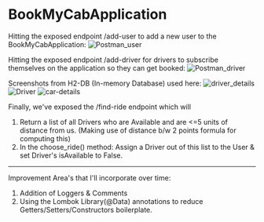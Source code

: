 # BookMyCabApplication
Hitting the exposed endpoint /add-user to add a new user to the BookMyCabApplication:
![Postman_user](https://user-images.githubusercontent.com/67758115/194436373-10821dd2-b587-46b2-9c04-6c3516123e39.PNG)

Hitting the exposed endpoint /add-driver for drivers to subscribe themselves on the application so they can get booked:
![Postman_driver](https://user-images.githubusercontent.com/67758115/194436439-2462e1c6-133e-4f6e-9d63-4f39a937ca4e.PNG)

Screenshots from H2-DB (In-memory Database) used here:
![driver_details](https://user-images.githubusercontent.com/67758115/194436510-f0935d1c-4190-4c45-aa8d-f7cace3bca32.PNG)
![Driver](https://user-images.githubusercontent.com/67758115/194436512-37e7d40b-94b6-4761-9586-7ff4aee3d02a.PNG)
![car-details](https://user-images.githubusercontent.com/67758115/194436520-da90527c-091d-4d44-ad6a-f3dfb8ad6256.PNG)

Finally, we've exposed the /find-ride endpoint which will 
1) Return a list of all Drivers who are Available and are <=5 units of distance from us. (Making use of distance b/w 2 points formula for computing this)
2) In the choose_ride() method: Assign a Driver out of this list to the User & set Driver's isAvailable to False.

-------

Improvement Area's that I'll incorporate over time:
1. Addition of Loggers & Comments
2. Using the Lombok Library(@Data) annotations to reduce Getters/Setters/Constructors boilerplate.
